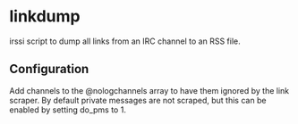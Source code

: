 linkdump
===========

irssi script to dump all links from an IRC channel to an RSS file.

Configuration
-----------

Add channels to the @nologchannels array to have them ignored by the
link scraper. By default private messages are not scraped, but this
can be enabled by setting do_pms to 1.

